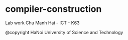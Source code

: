 # compiler-construction
Lab work
Chu Manh Hai - ICT - K63

@copyright
HaNoi University of Science and Technology
